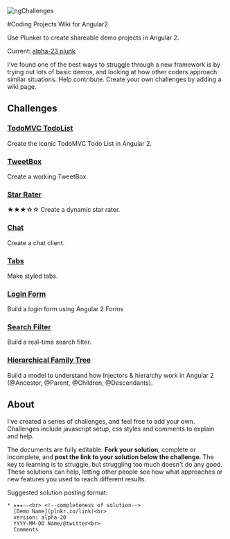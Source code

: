![ngChallenges](ng2Challenges.png?raw=true)

#Coding Projects Wiki for Angular2

Use Plunker to create shareable demo projects in Angular 2. 

Current: [alpha-23 plunk](http://plnkr.co/edit/wQZzIKpDKqmrTEk104bk)

I've found one of the best ways to struggle through a new framework is by trying out lots of basic demos, and looking at how other coders approach similar situations. Help contribute. Create your own challenges by adding a wiki page.


## Challenges

### [TodoMVC TodoList](https://github.com/ShMcK/ng2Challenges/wiki/TodoMVC)
Create the iconic TodoMVC Todo List in Angular 2.

### [TweetBox](https://github.com/ShMcK/ng2Challenges/wiki/TweetBox)
Create a working TweetBox.

### [Star Rater](https://github.com/ShMcK/ng2Challenges/wiki/Star-Rater)
★★★☆☆
Create a dynamic star rater.

### [Chat](https://github.com/ShMcK/ng2Challenges/wiki/Chat)
Create a chat client. 

### [Tabs](https://github.com/ShMcK/ng2Challenges/wiki/Tabs)
Make styled tabs.

### [Login Form](https://github.com/ShMcK/ng2Challenges/wiki/Login-Form)
Build a login form using Angular 2 Forms

### [Search Filter](https://github.com/ShMcK/ng2Challenges/wiki/Search-Filter)
Build a real-time search filter.

### [Hierarchical Family Tree](https://github.com/ShMcK/ng2Challenges/wiki/Family-Tree)
Build a model to understand how Injectors & hierarchy work in Angular 2 (@Ancestor, @Parent, @Children, @Descendants).

## About
I've created a series of challenges, and feel free to add your own. Challenges include javascript setup, css styles and comments to explain and help.

The documents are fully editable. **Fork your solution**, complete or incomplete, and **post the link to your solution below the challenge**. The key to learning is to struggle, but struggling too much doesn't do any good. These solutions can help, letting other people see how what approaches or new features you used to reach different results.

Suggested solution posting format:
```
* ★★★☆☆<br> <!--completeness of solution-->
  [Demo Name](plnkr.co/link)<br>
  version: alpha-20
  YYYY-MM-DD Name/@twitter<br>
  Comments
```
